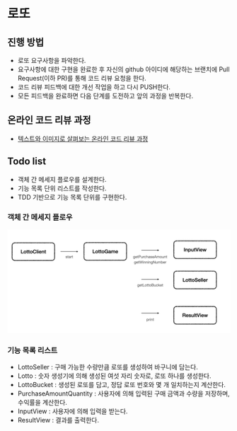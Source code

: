 # 로또
## 진행 방법
* 로또 요구사항을 파악한다.
* 요구사항에 대한 구현을 완료한 후 자신의 github 아이디에 해당하는 브랜치에 Pull Request(이하 PR)를 통해 코드 리뷰 요청을 한다.
* 코드 리뷰 피드백에 대한 개선 작업을 하고 다시 PUSH한다.
* 모든 피드백을 완료하면 다음 단계를 도전하고 앞의 과정을 반복한다.

## 온라인 코드 리뷰 과정
* [텍스트와 이미지로 살펴보는 온라인 코드 리뷰 과정](https://github.com/next-step/nextstep-docs/tree/master/codereview)

## Todo list

- 객체 간 메세지 플로우를 설계한다.
- 기능 목록 단위 리스트를 작성한다.
- TDD 기반으로 기능 목록 단위를 구현한다.

### 객체 간 메세지 플로우

![](lotto_message_flow.png)

### 기능 목록 리스트

- LottoSeller : 구매 가능한 수량만큼 로또를 생성하여 바구니에 담는다.
- Lotto : 숫자 생성기에 의해 생성된 여섯 자리 숫자로, 로또 하나를 생성한다.
- LottoBucket : 생성된 로또를 담고, 정답 로또 번호와 몇 개 일치하는지 계산한다.
- PurchaseAmountQuantity : 사용자에 의해 입력된 구매 금액과 수량을 저장하며, 수익률을 계산한다.
- InputView : 사용자에 의해 입력을 받는다.
- ResultView : 결과를 출력한다.
